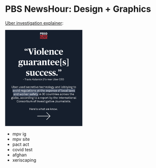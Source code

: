 # PBS NewsHour: Design + Graphics 

#### <a href="https://www.instagram.com/p/Cf9pnajFWp8/?utm_source=ig_web_copy_link">
Uber investigation explainer</a>:    

<a href="https://www.instagram.com/p/Cf9pnajFWp8/?utm_source=ig_web_copy_link">
<img src="images/uber.png" alt="uber graphic" width="250px" text-align=center/>
</a>

- mpv ig
- mpv site
- pact act
- covid test
- afghan
- xeriscaping
